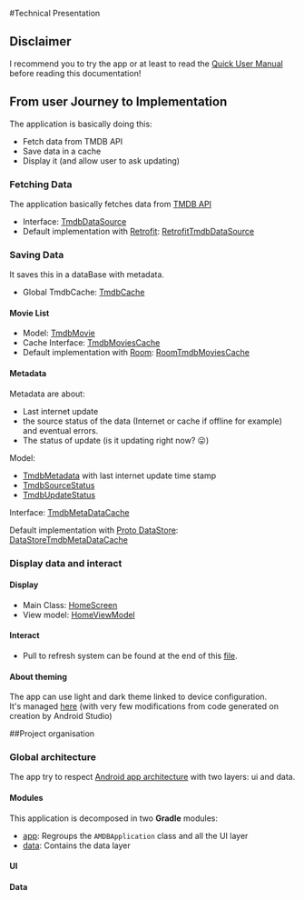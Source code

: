 #Technical Presentation

## Disclaimer
I recommend you to try the app or at least to read the [Quick User Manual](../manual/QuickUserManual.md) before reading this documentation!

## From user Journey to Implementation
The application is basically doing this:
* Fetch data from TMDB API
* Save data in a cache
* Display it (and allow user to ask updating)

### Fetching Data
The application basically fetches data from [TMDB API](https://developers.themoviedb.org/3) 
  * Interface: [TmdbDataSource](../../data/src/main/java/eu/benayoun/androidmoviedatabase/data/source/network/TmdbDataSource.kt)
  * Default implementation with [Retrofit](https://square.github.io/retrofit/): [RetrofitTmdbDataSource](../../data/src/main/java/eu/benayoun/androidmoviedatabase/data/source/network/retrofit/RetrofitTmdbDataSource.kt)

### Saving Data
It saves this in a dataBase with metadata. 
  * Global TmdbCache: [TmdbCache](../../data/src/main/java/eu/benayoun/androidmoviedatabase/data/source/local/TmdbCache.kt)

#### Movie List
* Model: [TmdbMovie](../../data/src/main/java/eu/benayoun/androidmoviedatabase/data/model/TmdbMovie.kt)
* Cache Interface: [TmdbMoviesCache](../../data/src/main/java/eu/benayoun/androidmoviedatabase/data/source/local/movies/TmdbMoviesCache.kt)
* Default implementation with [Room](https://developer.android.com/jetpack/androidx/releases/room): [RoomTmdbMoviesCache](../../data/src/main/java/eu/benayoun/androidmoviedatabase/data/source/local/movies/room/RoomTmdbMoviesCache.kt)

#### Metadata
Metadata are about:
* Last internet update
* the source status of the data (Internet or cache if offline for example) and eventual errors.
* The status of update (is it updating right now? 😛)

Model: 
  * [TmdbMetadata](../../data/src/main/java/eu/benayoun/androidmoviedatabase/data/model/meta/TmdbMetadata.kt) with last internet update time stamp
  * [TmdbSourceStatus](../../data/src/main/java/eu/benayoun/androidmoviedatabase/data/model/meta/TmdbSourceStatus.kt)
  * [TmdbUpdateStatus](../../data/src/main/java/eu/benayoun/androidmoviedatabase/data/model/meta/TmdbUpdateStatus.kt)

Interface: [TmdbMetaDataCache](../../data/src/main/java/eu/benayoun/androidmoviedatabase/data/source/local/metadata/TmdbMetaDataCache.kt)

Default implementation with [Proto DataStore](https://developer.android.com/topic/libraries/architecture/datastore): [DataStoreTmdbMetaDataCache](../../data/src/main/java/eu/benayoun/androidmoviedatabase/data/source/local/metadata/datastore/DataStoreTmdbMetaDataCache.kt)

### Display data and interact

#### Display
* Main Class: [HomeScreen](../../app/src/main/java/eu/benayoun/androidmoviedatabase/ui/compose/screens/home/HomeScreen.kt) 
* View model: [HomeViewModel](../../app/src/main/java/eu/benayoun/androidmoviedatabase/ui/compose/screens/home/model/HomeViewModel.kt)

#### Interact
* Pull to refresh system can be found at the end of this [file](../../app/src/main/java/eu/benayoun/androidmoviedatabase/ui/compose/screens/home/composables/MovieGridComposable.kt).

#### About theming
The app can use light and dark theme linked to device configuration.  
It's managed [here](../../app/src/main/java/eu/benayoun/androidmoviedatabase/ui/theme/Theme.kt) (with very few modifications from code generated on creation by Android Studio)

##Project organisation

### Global architecture
The app try to respect [Android app architecture](https://developer.android.com/topic/architecture) with two layers: ui and data.

#### Modules
This application is decomposed in two **Gradle** modules:
* [app](../../app): Regroups the `AMDBApplication` class and all the UI layer
* [data](../../data): Contains the data layer

#### UI

#### Data

